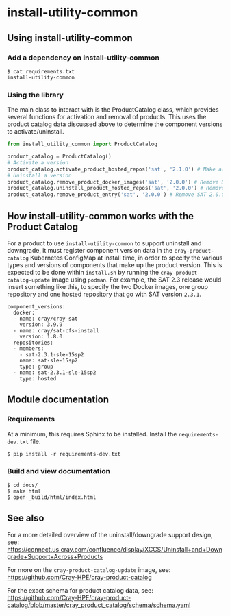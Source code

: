 # install-utility-common

## Using install-utility-common

### Add a dependency on install-utility-common

```commandline
$ cat requirements.txt
install-utility-common
```

### Using the library

The main class to interact with is the ProductCatalog class, which provides
several functions for activation and removal of products. This uses the product
catalog data discussed above to determine the component versions to activate/uninstall.

```python
from install_utility_common import ProductCatalog

product_catalog = ProductCatalog()
# Activate a version
product_catalog.activate_product_hosted_repos('sat', '2.1.0') # Make all of SAT 2.1.0's hosted repos active in group
# Uninstall a version
product_catalog.remove_product_docker_images('sat', '2.0.0') # Remove Docker images for SAT 2.0.0
product_catalog.uninstall_product_hosted_repos('sat', '2.0.0') # Remove hosted repos for SAT 2.0.0
product_catalog.remove_product_entry('sat', '2.0.0') # Remove SAT 2.0.0 from the catalog
```


## How install-utility-common works with the Product Catalog

For a product to use ``install-utility-common`` to support uninstall and downgrade,
it must register component version data in the ``cray-product-catalog`` Kubernetes
ConfigMap at install time, in order to specify the various types and versions of
components that make up the product version. This is expected to be done within
``install.sh`` by running the ``cray-product-catalog-update`` image using ``podman``.
For example, the SAT 2.3 release would insert something like this, to specify the two
Docker images, one group repository and one hosted repository that go with SAT
version ``2.3.1``.

```
component_versions:
  docker:
  - name: cray/cray-sat
    version: 3.9.9
  - name: cray/sat-cfs-install
    version: 1.8.0
  repositories:
  - members:
    - sat-2.3.1-sle-15sp2
    name: sat-sle-15sp2
    type: group
  - name: sat-2.3.1-sle-15sp2
    type: hosted
```

## Module documentation

### Requirements

At a minimum, this requires Sphinx to be installed. Install the ``requirements-dev.txt`` file.

```commandline
$ pip install -r requirements-dev.txt
```

### Build and view documentation

```commandline
$ cd docs/
$ make html
$ open _build/html/index.html
```

## See also

For a more detailed overview of the uninstall/downgrade support design, see:
https://connect.us.cray.com/confluence/display/XCCS/Uninstall+and+Downgrade+Support+Across+Products

For more on the ``cray-product-catalog-update`` image, see:
https://github.com/Cray-HPE/cray-product-catalog

For the exact schema for product catalog data, see:
https://github.com/Cray-HPE/cray-product-catalog/blob/master/cray_product_catalog/schema/schema.yaml